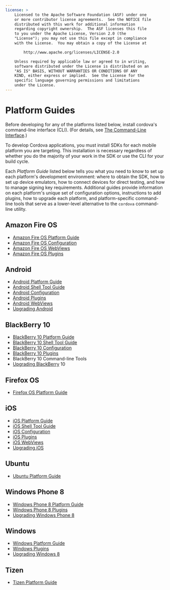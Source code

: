 ```yaml
---
license: >
    Licensed to the Apache Software Foundation (ASF) under one
    or more contributor license agreements.  See the NOTICE file
    distributed with this work for additional information
    regarding copyright ownership.  The ASF licenses this file
    to you under the Apache License, Version 2.0 (the
    "License"); you may not use this file except in compliance
    with the License.  You may obtain a copy of the License at

        http://www.apache.org/licenses/LICENSE-2.0

    Unless required by applicable law or agreed to in writing,
    software distributed under the License is distributed on an
    "AS IS" BASIS, WITHOUT WARRANTIES OR CONDITIONS OF ANY
    KIND, either express or implied.  See the License for the
    specific language governing permissions and limitations
    under the License.
---
```


# Platform Guides

Before developing for any of the platforms listed below, install
cordova's command-line interface (CLI).
(For details, see <a href="../cli/index.html">The Command-Line Interface</a>.)

To develop Cordova applications, you must install SDKs for each mobile
platform you are targeting. This installation is necessary regardless
of whether you do the majority of your work in the SDK or use the CLI
for your build cycle.

Each _Platform Guide_ listed below tells you what you need to know to
set up each platform's development environment: where to obtain the
SDK, how to set up device emulators, how to connect devices for direct
testing, and how to manage signing key requirements.  Additional
guides provide information on each platform's unique set of
configuration options, instructions to add plugins, how to upgrade
each platform, and platform-specific command-line tools that serve as
a lower-level alternative to the `cordova` command-line utility.

## Amazon Fire OS

* <a href="amazonfireos/index.html">Amazon Fire OS Platform Guide</a>
* <a href="amazonfireos/config.html">Amazon Fire OS Configuration</a>
* <a href="amazonfireos/webview.html">Amazon Fire OS WebViews</a>
* <a href="amazonfireos/plugin.html">Amazon Fire OS Plugins</a>

## Android

* <a href="android/index.html">Android Platform Guide</a>
* <a href="android/tools.html">Android Shell Tool Guide</a>
* <a href="android/config.html">Android Configuration</a>
* <a href="android/plugin.html">Android Plugins</a>
* <a href="android/webview.html">Android WebViews</a>
* <a href="android/upgrade.html">Upgrading Android</a>

## BlackBerry 10

* <a href="blackberry10/index.html">BlackBerry 10 Platform Guide</a>
* <a href="blackberry10/tools.html">BlackBerry 10 Shell Tool Guide</a>
* <a href="blackberry10/config.html">BlackBerry 10 Configuration</a>
* <a href="blackberry10/plugin.html">BlackBerry 10 Plugins</a>
* BlackBerry 10 Command-line Tools
* <a href="blackberry/upgrade.html">Upgrading BlackBerry</a> 10

## Firefox OS

* <a href="firefoxos/index.html">Firefox OS Platform Guide</a>

## iOS

* <a href="ios/index.html">iOS Platform Guide</a>
* <a href="ios/tools.html">iOS Shell Tool Guide</a>
* <a href="ios/config.html">iOS Configuration</a>
* <a href="ios/plugin.html">iOS Plugins</a>
* <a href="ios/webview.html">iOS WebViews</a>
* <a href="ios/upgrade.html">Upgrading iOS</a>

## Ubuntu

* <a href="ubuntu/index.html">Ubuntu Platform Guide</a>

## Windows Phone 8

* <a href="wp8/index.html">Windows Phone 8 Platform Guide</a>
* <a href="wp8/plugin.html">Windows Phone 8 Plugins</a>
* <a href="wp8/upgrade.html">Upgrading Windows Phone 8</a>

## Windows

* <a href="win8/index.html">Windows Platform Guide</a>
* <a href="win8/plugin.html">Windows Plugins</a>
* <a href="win8/upgrade.html">Upgrading Windows 8</a>

## Tizen

* <a href="tizen/index.html">Tizen Platform Guide</a>

